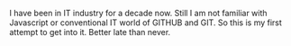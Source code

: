I have been in IT industry for a decade now. Still I am not familiar with Javascript or conventional IT world of GITHUB and GIT. So this is my first attempt to get into it. Better late than never.